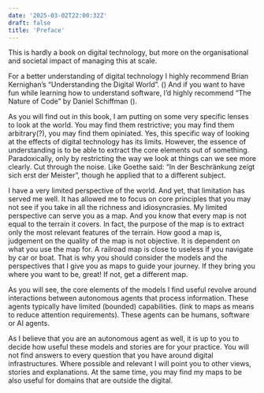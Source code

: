 ```yaml
---
date: '2025-03-02T22:00:32Z'
draft: false
title: 'Preface'
---
```


This is hardly a book on digital technology, but more on the organisational and societal impact of managing this at scale. 

For a better understanding of digital technology I highly recommend Brian Kernighan’s “Understanding the Digital World”. () And if you want to have fun while learning how to understand software, I’d highly recommend “The Nature of Code” by Daniel Schiffman ().

As you will find out in this book, I am putting on some very specific lenses to look at the world. You may find them restrictive; you may find them arbitrary(?), you may find them opiniated. Yes, this specific way of looking at the effects of digital technology has its limits. However, the essence of understanding is to be able to extract the core elements out of something. Paradoxically, only by restricting the way we look at things can we see more clearly. Cut through the noise. Like Goethe said: “In der Beschränkung zeigt sich erst der Meister”, though he applied that to a different subject. 

I have a very limited perspective of the world. And yet, that limitation has served me well. It has allowed me to focus on core principles that you may not see if you take in all the richness and idiosyncrasies. 
My limited perspective can serve you as a map. And you know that every map is not equal to the terrain it covers. In fact, the purpose of the map is to extract only the most relevant features of the terrain. How good a map is, judgement on the quality of the map is not objective. It is dependent on what you use the map for. A railroad map is close to useless if you navigate by car or boat. 
That is why you should consider the models and the perspectives that I give you as maps to guide your journey. If they bring you where you want to be, great! If not, get a different map. 

As you will see, the core elements of the models I find useful revolve around interactions between autonomous agents that process information. These agents typically have limited (bounded) capabilities. (link to maps as means to reduce attention requirements). These agents can be humans, software or AI agents.

As I believe that you are an autonomous agent as well, it is up to you to decide how useful these models and stories are for your practice. You will not find answers to every question that you have around digital infrastructures. Where possible and relevant I will point you to other views, stories and explanations. At the same time, you may find my maps to be also useful for domains that are outside the digital.
